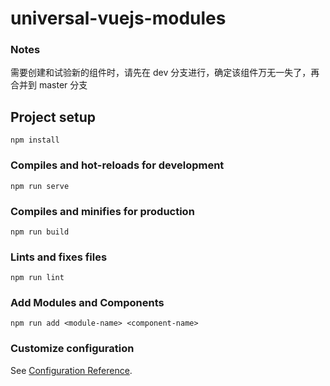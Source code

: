 # universal-vuejs-modules

### Notes

需要创建和试验新的组件时，请先在 dev 分支进行，确定该组件万无一失了，再合并到 master 分支

## Project setup
```
npm install
```

### Compiles and hot-reloads for development
```
npm run serve
```

### Compiles and minifies for production
```
npm run build
```

### Lints and fixes files
```
npm run lint
```
### Add Modules and Components

```
npm run add <module-name> <component-name>
```

### Customize configuration
See [Configuration Reference](https://cli.vuejs.org/config/).
